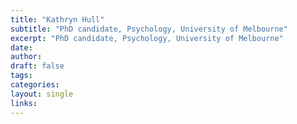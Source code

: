 ```yaml
---
title: "Kathryn Hull"
subtitle: "PhD candidate, Psychology, University of Melbourne"
excerpt: "PhD candidate, Psychology, University of Melbourne"
date: 
author:
draft: false
tags:
categories:
layout: single
links:
---
```


